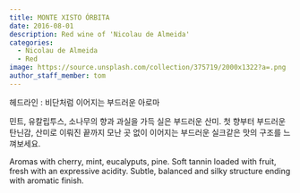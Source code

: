```yaml
---
title: MONTE XISTO ÓRBITA
date: 2016-08-01
description: Red wine of 'Nicolau de Almeida'
categories:
  - Nicolau de Almeida
  - Red
image: https://source.unsplash.com/collection/375719/2000x1322?a=.png
author_staff_member: tom
---
```


헤드라인 : 비단처럼 이어지는 부드러운 아로마

민트, 유칼립투스, 소나무의 향과 과실을 가득 실은 부드러운 산미. 첫 향부터 부드러운 탄닌감, 산미로 이뤄진 끝까지 모난 곳 없이 이어지는 부드러운 실크같은 맛의 구조를 느껴보세요.

Aromas with cherry, mint, eucalyputs, pine. Soft tannin loaded with fruit, fresh with an expressive acidity. Subtle, balanced and silky structure ending with aromatic finish.



